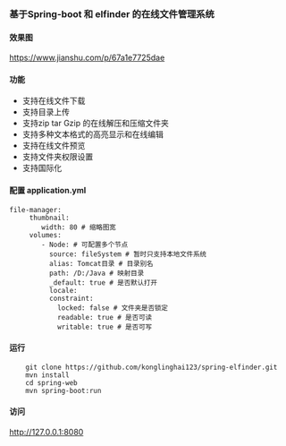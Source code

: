 ### 基于Spring-boot 和 elfinder 的在线文件管理系统
#### 效果图
https://www.jianshu.com/p/67a1e7725dae
#### 功能
- 支持在线文件下载
- 支持目录上传
- 支持zip tar Gzip 的在线解压和压缩文件夹
- 支持多种文本格式的高亮显示和在线编辑
- 支持在线文件预览
- 支持文件夹权限设置
- 支持国际化

#### 配置 application.yml
```
file-manager:
     thumbnail:
        width: 80 # 缩略图宽
     volumes:
        - Node: # 可配置多个节点
          source: fileSystem # 暂时只支持本地文件系统
          alias: Tomcat目录 # 目录别名
          path: /D:/Java # 映射目录
          _default: true # 是否默认打开
          locale:
          constraint:
            locked: false # 文件夹是否锁定
            readable: true # 是否可读
            writable: true # 是否可写
```

#### 运行
```
    git clone https://github.com/konglinghai123/spring-elfinder.git
    mvn install
    cd spring-web
    mvn spring-boot:run
```

#### 访问
http://127.0.0.1:8080

